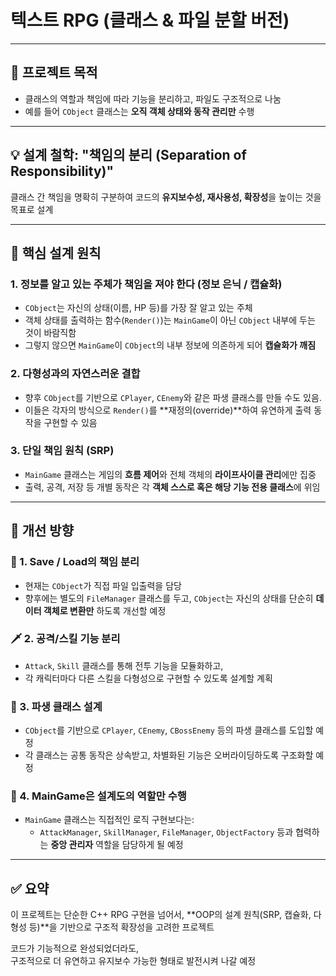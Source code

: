 # 텍스트 RPG (클래스 & 파일 분할 버전)

---

## 📌 프로젝트 목적

- 클래스의 역할과 책임에 따라 기능을 분리하고, 파일도 구조적으로 나눔
- 예를 들어 `CObject` 클래스는 **오직 객체 상태와 동작 관리만** 수행

---

## 💡 설계 철학: "책임의 분리 (Separation of Responsibility)"

클래스 간 책임을 명확히 구분하여 코드의 **유지보수성, 재사용성, 확장성**을 높이는 것을 목표로 설계

---

## 🎯 핵심 설계 원칙

### 1. 정보를 알고 있는 주체가 책임을 져야 한다 (정보 은닉 / 캡슐화)

- `CObject`는 자신의 상태(이름, HP 등)를 가장 잘 알고 있는 주체
- 객체 상태를 출력하는 함수(`Render()`)는 `MainGame`이 아닌 `CObject` 내부에 두는 것이 바람직함
- 그렇지 않으면 `MainGame`이 `CObject`의 내부 정보에 의존하게 되어 **캡슐화가 깨짐**

### 2. 다형성과의 자연스러운 결합

- 향후 `CObject`를 기반으로 `CPlayer`, `CEnemy`와 같은 파생 클래스를 만들 수도 있음.
- 이들은 각자의 방식으로 `Render()`를 **재정의(override)**하여 유연하게 출력 동작을 구현할 수 있음

### 3. 단일 책임 원칙 (SRP)

- `MainGame` 클래스는 게임의 **흐름 제어**와 전체 객체의 **라이프사이클 관리**에만 집중
- 출력, 공격, 저장 등 개별 동작은 각 **객체 스스로 혹은 해당 기능 전용 클래스**에 위임

---

## 🔧 개선 방향

### 🔄 1. Save / Load의 책임 분리

- 현재는 `CObject`가 직접 파일 입출력을 담당
- 향후에는 별도의 `FileManager` 클래스를 두고, `CObject`는 자신의 상태를 단순히 **데이터 객체로 변환만** 하도록 개선할 예정

### 🗡️ 2. 공격/스킬 기능 분리

- `Attack`, `Skill` 클래스를 통해 전투 기능을 모듈화하고,
- 각 캐릭터마다 다른 스킬을 다형성으로 구현할 수 있도록 설계할 계획

### 🧬 3. 파생 클래스 설계

- `CObject`를 기반으로 `CPlayer`, `CEnemy`, `CBossEnemy` 등의 파생 클래스를 도입할 예정
- 각 클래스는 공통 동작은 상속받고, 차별화된 기능은 오버라이딩하도록 구조화할 예정

### 🧠 4. MainGame은 설계도의 역할만 수행

- `MainGame` 클래스는 직접적인 로직 구현보다는:
  - `AttackManager`, `SkillManager`, `FileManager`, `ObjectFactory` 등과 협력하는 **중앙 관리자** 역할을 담당하게 될 예정

---

## ✅ 요약

이 프로젝트는 단순한 C++ RPG 구현을 넘어서,
**OOP의 설계 원칙(SRP, 캡슐화, 다형성 등)**을 기반으로 구조적 확장성을 고려한 프로젝트

코드가 기능적으로 완성되었더라도,  
구조적으로 더 유연하고 유지보수 가능한 형태로 발전시켜 나갈 예정
